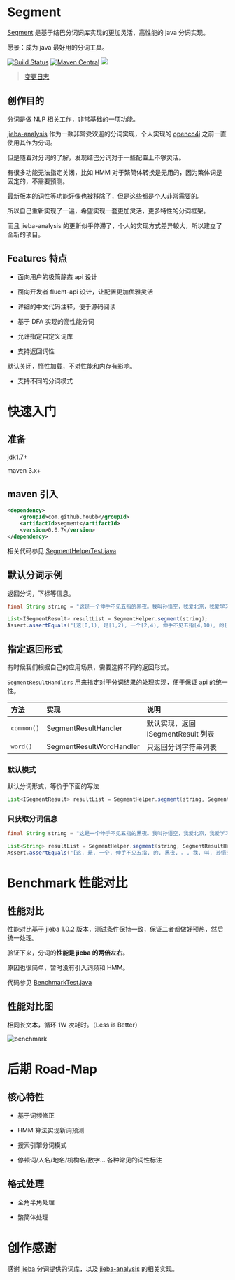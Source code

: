 # Segment

[Segment](https://github.com/houbb/segment) 是基于结巴分词词库实现的更加灵活，高性能的 java 分词实现。

愿景：成为 java 最好用的分词工具。

[![Build Status](https://travis-ci.com/houbb/segment.svg?branch=master)](https://travis-ci.com/houbb/segment)
[![Maven Central](https://maven-badges.herokuapp.com/maven-central/com.github.houbb/segment/badge.svg)](http://mvnrepository.com/artifact/com.github.houbb/segment)
[![](https://img.shields.io/badge/license-Apache2-FF0080.svg)](https://github.com/houbb/segment/blob/master/LICENSE.txt)

> [变更日志](https://github.com/houbb/segment/blob/master/CHANGELOG.md)

## 创作目的

分词是做 NLP 相关工作，非常基础的一项功能。

[jieba-analysis](https://github.com/huaban/jieba-analysis) 作为一款非常受欢迎的分词实现，个人实现的 [opencc4j](https://github.com/houbb/opencc4j) 之前一直使用其作为分词。

但是随着对分词的了解，发现结巴分词对于一些配置上不够灵活。

有很多功能无法指定关闭，比如 HMM 对于繁简体转换是无用的，因为繁体词是固定的，不需要预测。

最新版本的词性等功能好像也被移除了，但是这些都是个人非常需要的。

所以自己重新实现了一遍，希望实现一套更加灵活，更多特性的分词框架。

而且 jieba-analysis 的更新似乎停滞了，个人的实现方式差异较大，所以建立了全新的项目。

## Features 特点

- 面向用户的极简静态 api 设计

- 面向开发者 fluent-api 设计，让配置更加优雅灵活

- 详细的中文代码注释，便于源码阅读

- 基于 DFA 实现的高性能分词

- 允许指定自定义词库

- 支持返回词性

默认关闭，惰性加载，不对性能和内存有影响。

- 支持不同的分词模式

# 快速入门

## 准备

jdk1.7+

maven 3.x+

## maven 引入

```xml
<dependency>
    <groupId>com.github.houbb</groupId>
    <artifactId>segment</artifactId>
    <version>0.0.7</version>
</dependency>
```

相关代码参见 [SegmentHelperTest.java](https://github.com/houbb/segment/blob/master/src/test/java/com/github/houbb/segment/test/util/SegmentHelperTest.java)

## 默认分词示例

返回分词，下标等信息。

```java
final String string = "这是一个伸手不见五指的黑夜。我叫孙悟空，我爱北京，我爱学习。";

List<ISegmentResult> resultList = SegmentHelper.segment(string);
Assert.assertEquals("[这[0,1), 是[1,2), 一个[2,4), 伸手不见五指[4,10), 的[10,11), 黑夜[11,13), 。[13,14), 我[14,15), 叫[15,16), 孙悟空[16,19), ，[19,20), 我[20,21), 爱[21,22), 北京[22,24), ，[24,25), 我[25,26), 爱[26,27), 学习[27,29), 。[29,30)]", resultList.toString());
```

## 指定返回形式

有时候我们根据自己的应用场景，需要选择不同的返回形式。

`SegmentResultHandlers` 用来指定对于分词结果的处理实现，便于保证 api 的统一性。

| 方法 | 实现 | 说明 |
|:---|:---|:---|
| `common()` | SegmentResultHandler | 默认实现，返回 ISegmentResult 列表 |
| `word()` | SegmentResultWordHandler | 只返回分词字符串列表 |

### 默认模式

默认分词形式，等价于下面的写法

```java
List<ISegmentResult> resultList = SegmentHelper.segment(string, SegmentResultHandlers.common());
```

### 只获取分词信息

```java
final String string = "这是一个伸手不见五指的黑夜。我叫孙悟空，我爱北京，我爱学习。";

List<String> resultList = SegmentHelper.segment(string, SegmentResultHandlers.word());
Assert.assertEquals("[这, 是, 一个, 伸手不见五指, 的, 黑夜, 。, 我, 叫, 孙悟空, ，, 我, 爱, 北京, ，, 我, 爱, 学习, 。]", resultList.toString());
```

# Benchmark 性能对比

## 性能对比

性能对比基于 jieba 1.0.2 版本，测试条件保持一致，保证二者都做好预热，然后统一处理。

验证下来，分词的**性能是 jieba 的两倍左右**。

原因也很简单，暂时没有引入词频和 HMM。

代码参见 [BenchmarkTest.java](https://github.com/houbb/segment/blob/master/src/test/java/com/github/houbb/segment/test/benchmark/BenchmarkTest.java)

## 性能对比图

相同长文本，循环 1W 次耗时。（Less is Better）

![benchmark](https://github.com/houbb/segment/blob/master/benchmark.png)

# 后期 Road-Map

## 核心特性

- 基于词频修正

- HMM 算法实现新词预测

- 搜索引擎分词模式 

- 停顿词/人名/地名/机构名/数字... 各种常见的词性标注

## 格式处理

- 全角半角处理

- 繁简体处理

# 创作感谢

感谢 [jieba](https://github.com/fxsjy/jieba) 分词提供的词库，以及 [jieba-analysis](https://github.com/huaban/jieba-analysis) 的相关实现。